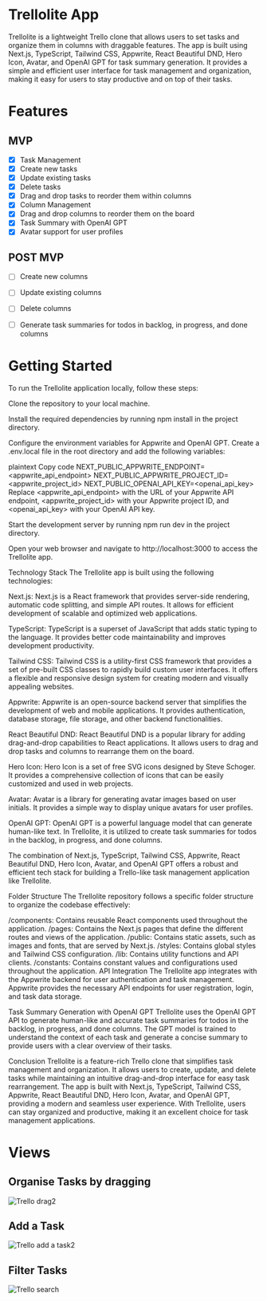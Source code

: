 # Trellolite App
Trellolite is a lightweight Trello clone that allows users to set tasks and organize them in columns with draggable features. The app is built using Next.js, TypeScript, Tailwind CSS, Appwrite, React Beautiful DND, Hero Icon, Avatar, and OpenAI GPT for task summary generation. It provides a simple and efficient user interface for task management and organization, making it easy for users to stay productive and on top of their tasks.

# Features
## MVP
- [x] Task Management
- [x] Create new tasks
- [x] Update existing tasks
- [x] Delete tasks
- [x] Drag and drop tasks to reorder them within columns
- [x] Column Management
- [x] Drag and drop columns to reorder them on the board
- [x] Task Summary with OpenAI GPT
- [x] Avatar support for user profiles

## POST MVP
- [ ] Create new columns
- [ ] Update existing columns
- [ ] Delete columns
- [ ] Generate task summaries for todos in backlog, in progress, and done columns


 # Getting Started
 
To run the Trellolite application locally, follow these steps:

Clone the repository to your local machine.

Install the required dependencies by running npm install in the project directory.

Configure the environment variables for Appwrite and OpenAI GPT. Create a .env.local file in the root directory and add the following variables:

plaintext
Copy code
NEXT_PUBLIC_APPWRITE_ENDPOINT=<appwrite_api_endpoint>
NEXT_PUBLIC_APPWRITE_PROJECT_ID=<appwrite_project_id>
NEXT_PUBLIC_OPENAI_API_KEY=<openai_api_key>
Replace <appwrite_api_endpoint> with the URL of your Appwrite API endpoint, <appwrite_project_id> with your Appwrite project ID, and <openai_api_key> with your OpenAI API key.

Start the development server by running npm run dev in the project directory.

Open your web browser and navigate to http://localhost:3000 to access the Trellolite app.

Technology Stack
The Trellolite app is built using the following technologies:

Next.js: Next.js is a React framework that provides server-side rendering, automatic code splitting, and simple API routes. It allows for efficient development of scalable and optimized web applications.

TypeScript: TypeScript is a superset of JavaScript that adds static typing to the language. It provides better code maintainability and improves development productivity.

Tailwind CSS: Tailwind CSS is a utility-first CSS framework that provides a set of pre-built CSS classes to rapidly build custom user interfaces. It offers a flexible and responsive design system for creating modern and visually appealing websites.

Appwrite: Appwrite is an open-source backend server that simplifies the development of web and mobile applications. It provides authentication, database storage, file storage, and other backend functionalities.

React Beautiful DND: React Beautiful DND is a popular library for adding drag-and-drop capabilities to React applications. It allows users to drag and drop tasks and columns to rearrange them on the board.

Hero Icon: Hero Icon is a set of free SVG icons designed by Steve Schoger. It provides a comprehensive collection of icons that can be easily customized and used in web projects.

Avatar: Avatar is a library for generating avatar images based on user initials. It provides a simple way to display unique avatars for user profiles.

OpenAI GPT: OpenAI GPT is a powerful language model that can generate human-like text. In Trellolite, it is utilized to create task summaries for todos in the backlog, in progress, and done columns.

The combination of Next.js, TypeScript, Tailwind CSS, Appwrite, React Beautiful DND, Hero Icon, Avatar, and OpenAI GPT offers a robust and efficient tech stack for building a Trello-like task management application like Trellolite.

Folder Structure
The Trellolite repository follows a specific folder structure to organize the codebase effectively:

/components: Contains reusable React components used throughout the application.
/pages: Contains the Next.js pages that define the different routes and views of the application.
/public: Contains static assets, such as images and fonts, that are served by Next.js.
/styles: Contains global styles and Tailwind CSS configuration.
/lib: Contains utility functions and API clients.
/constants: Contains constant values and configurations used throughout the application.
API Integration
The Trellolite app integrates with the Appwrite backend for user authentication and task management. Appwrite provides the necessary API endpoints for user registration, login, and task data storage.

Task Summary Generation with OpenAI GPT
Trellolite uses the OpenAI GPT API to generate human-like and accurate task summaries for todos in the backlog, in progress, and done columns. The GPT model is trained to understand the context of each task and generate a concise summary to provide users with a clear overview of their tasks.

Conclusion
Trellolite is a feature-rich Trello clone that simplifies task management and organization. It allows users to create, update, and delete tasks while maintaining an intuitive drag-and-drop interface for easy task rearrangement. The app is built with Next.js, TypeScript, Tailwind CSS, Appwrite, React Beautiful DND, Hero Icon, Avatar, and OpenAI GPT, providing a modern and seamless user experience. With Trellolite, users can stay organized and productive, making it an excellent choice for task management applications.







# Views





## Organise Tasks by dragging

![Trello drag2](https://github.com/Remi-dee/trellolite/assets/96704300/a21c5fdf-f00d-4fe3-b169-133f6a3108b6)


## Add a Task
![Trello add a task2](https://github.com/Remi-dee/trellolite/assets/96704300/1799c579-fae7-4110-85ec-8e4152b26637)


## Filter Tasks
![Trello search](https://github.com/Remi-dee/trellolite/assets/96704300/07777b72-eadb-4035-9786-c2988e763571)

